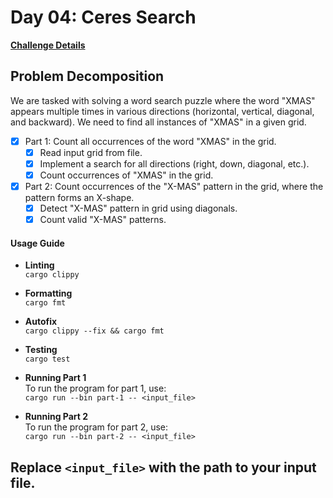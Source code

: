 # Day 04: Ceres Search

[**Challenge Details**](docs/challenge.md)

## Problem Decomposition

We are tasked with solving a word search puzzle where the word "XMAS" appears multiple times in various directions (horizontal, vertical, diagonal, and backward). We need to find all instances of "XMAS" in a given grid.

- [x] Part 1: Count all occurrences of the word "XMAS" in the grid.
  - [x] Read input grid from file.
  - [x] Implement a search for all directions (right, down, diagonal, etc.).
  - [x] Count occurrences of "XMAS" in the grid.

- [x] Part 2: Count occurrences of the "X-MAS" pattern in the grid, where the pattern forms an X-shape.
  - [x] Detect "X-MAS" pattern in grid using diagonals.
  - [x] Count valid "X-MAS" patterns.

#### Usage Guide

- **Linting**  
  `cargo clippy`

- **Formatting**  
  `cargo fmt`

- **Autofix**  
  `cargo clippy --fix && cargo fmt`

- **Testing**  
  `cargo test`

- **Running Part 1**  
  To run the program for part 1, use:  
  `cargo run --bin part-1 -- <input_file>`

- **Running Part 2**  
  To run the program for part 2, use:  
  `cargo run --bin part-2 -- <input_file>`

Replace `<input_file>` with the path to your input file.
---
